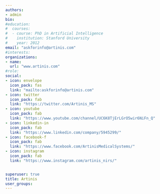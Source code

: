 ```yaml
---
authors:
- admin
bio:  
#education:
#  courses:
#  - course: PhD in Artificial Intelligence
#    institution: Stanford University
#    year: 2012
email: "askforinfo@artinis.com"
#interests:
organizations:
- name: 
  url: "www.artinis.com"
#role: 
social:
- icon: envelope
  icon_pack: fas
  link: "mailto:askforinfo@artinis.com"
- icon: twitter
  icon_pack: fab
  link: "https://twitter.com/Artinis_MS"
- icon: youtube
  icon_pack: fab
  link: "https://www.youtube.com/channel/UC6K8TjErLGrO5wir6NiFn_Q"
- icon: linkedin-in
  icon_pack: fab
  link: "https://www.linkedin.com/company/5945299/"
- icon: facebook-f
  icon_pack: fab
  link: "https://www.facebook.com/ArtinisMedicalSystems/"
- icon: instagram
  icon_pack: fab
  link: "https://www.instagram.com/artinis_nirs/"


superuser: true
title: Artinis
user_groups:
---
```


